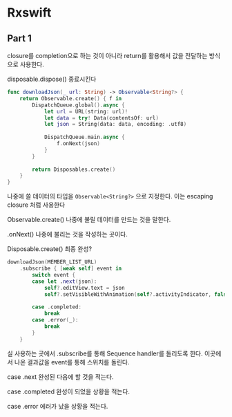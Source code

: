 # Rxswift

## Part 1
closure를 completion으로 하는 것이 아니라 return를 활용해서 값을 전달하는 방식으로 사용한다.

disposable.dispose()
종료시킨다

```swift
func downloadJson(_ url: String) -> Observable<String?> {
    return Observable.create() { f in
        DispatchQueue.global().async {
            let url = URL(string: url)!
            let data = try! Data(contentsOf: url)
            let json = String(data: data, encoding: .utf8)
            
            DispatchQueue.main.async {
                f.onNext(json)
            }
        }
        
        return Disposables.create()
    }
}
```

나중에 쓸 데이터의 타입을 `Observable<String?>` 으로 지정한다. 이는 escaping closure 처럼 사용한다

Observable.create()
나중에 불릴 데이터를 만드는 것을 말한다.

.onNext()
나중에 불리는 것을 작성하는 곳이다.

Disposable.create()
최종 완성?



```swift
downloadJson(MEMBER_LIST_URL)
    .subscribe { [weak self] event in
        switch event {
        case let .next(json):
            self?.editView.text = json
            self?.setVisibleWithAnimation(self?.activityIndicator, false)
        
        case .completed:
            break
        case .error(_):
            break
        }
    }
```

실 사용하는 곳에서 
.subscribe를 통해 Sequence handler를 돌리도록 한다. 
이곳에서 나온 결과값을 event를 통해 스위치를 돌린다.

case .next 
완성된 다음에 할 것을 적는다.

case .completed
완성이 되었을 상황을 적는다.

case .error
에러가 났을 상황을 적는다.